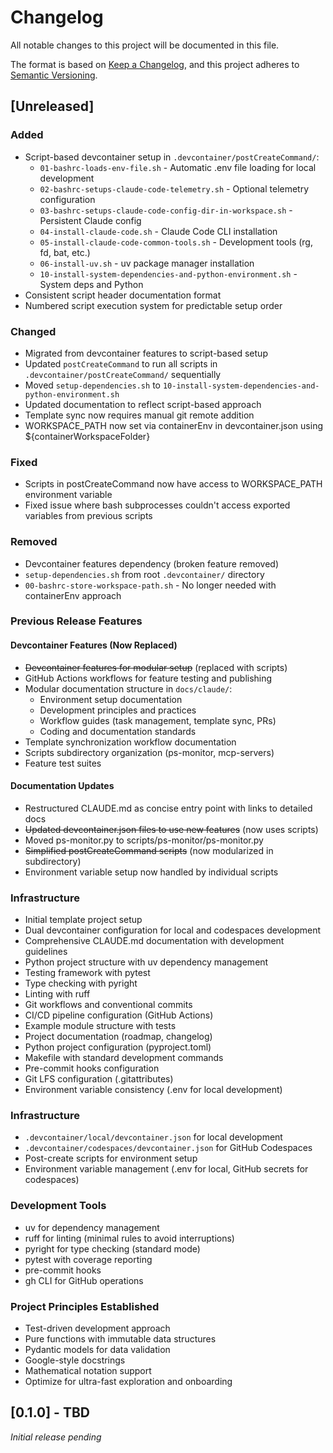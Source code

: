 # Changelog

All notable changes to this project will be documented in this file.

The format is based on [Keep a Changelog](https://keepachangelog.com/en/1.0.0/),
and this project adheres to [Semantic Versioning](https://semver.org/spec/v2.0.0.html).

## [Unreleased]

### Added
- Script-based devcontainer setup in `.devcontainer/postCreateCommand/`:
  - `01-bashrc-loads-env-file.sh` - Automatic .env file loading for local development
  - `02-bashrc-setups-claude-code-telemetry.sh` - Optional telemetry configuration
  - `03-bashrc-setups-claude-code-config-dir-in-workspace.sh` - Persistent Claude config
  - `04-install-claude-code.sh` - Claude Code CLI installation
  - `05-install-claude-code-common-tools.sh` - Development tools (rg, fd, bat, etc.)
  - `06-install-uv.sh` - uv package manager installation
  - `10-install-system-dependencies-and-python-environment.sh` - System deps and Python
- Consistent script header documentation format
- Numbered script execution system for predictable setup order

### Changed
- Migrated from devcontainer features to script-based setup
- Updated `postCreateCommand` to run all scripts in `.devcontainer/postCreateCommand/` sequentially
- Moved `setup-dependencies.sh` to `10-install-system-dependencies-and-python-environment.sh`
- Updated documentation to reflect script-based approach
- Template sync now requires manual git remote addition
- WORKSPACE_PATH now set via containerEnv in devcontainer.json using ${containerWorkspaceFolder}

### Fixed
- Scripts in postCreateCommand now have access to WORKSPACE_PATH environment variable
- Fixed issue where bash subprocesses couldn't access exported variables from previous scripts

### Removed
- Devcontainer features dependency (broken feature removed)
- `setup-dependencies.sh` from root `.devcontainer/` directory
- `00-bashrc-store-workspace-path.sh` - No longer needed with containerEnv approach

### Previous Release Features

#### Devcontainer Features (Now Replaced)
- ~~Devcontainer features for modular setup~~ (replaced with scripts)
- GitHub Actions workflows for feature testing and publishing
- Modular documentation structure in `docs/claude/`:
  - Environment setup documentation
  - Development principles and practices
  - Workflow guides (task management, template sync, PRs)
  - Coding and documentation standards
- Template synchronization workflow documentation
- Scripts subdirectory organization (ps-monitor, mcp-servers)
- Feature test suites

#### Documentation Updates
- Restructured CLAUDE.md as concise entry point with links to detailed docs
- ~~Updated devcontainer.json files to use new features~~ (now uses scripts)
- Moved ps-monitor.py to scripts/ps-monitor/ps-monitor.py
- ~~Simplified postCreateCommand scripts~~ (now modularized in subdirectory)
- Environment variable setup now handled by individual scripts

### Infrastructure
- Initial template project setup
- Dual devcontainer configuration for local and codespaces development
- Comprehensive CLAUDE.md documentation with development guidelines
- Python project structure with uv dependency management
- Testing framework with pytest
- Type checking with pyright
- Linting with ruff
- Git workflows and conventional commits
- CI/CD pipeline configuration (GitHub Actions)
- Example module structure with tests
- Project documentation (roadmap, changelog)
- Python project configuration (pyproject.toml)
- Makefile with standard development commands
- Pre-commit hooks configuration
- Git LFS configuration (.gitattributes)
- Environment variable consistency (.env for local development)

### Infrastructure
- `.devcontainer/local/devcontainer.json` for local development
- `.devcontainer/codespaces/devcontainer.json` for GitHub Codespaces
- Post-create scripts for environment setup
- Environment variable management (.env for local, GitHub secrets for codespaces)

### Development Tools
- uv for dependency management
- ruff for linting (minimal rules to avoid interruptions)
- pyright for type checking (standard mode)
- pytest with coverage reporting
- pre-commit hooks
- gh CLI for GitHub operations

### Project Principles Established
- Test-driven development approach
- Pure functions with immutable data structures
- Pydantic models for data validation
- Google-style docstrings
- Mathematical notation support
- Optimize for ultra-fast exploration and onboarding

## [0.1.0] - TBD

*Initial release pending*